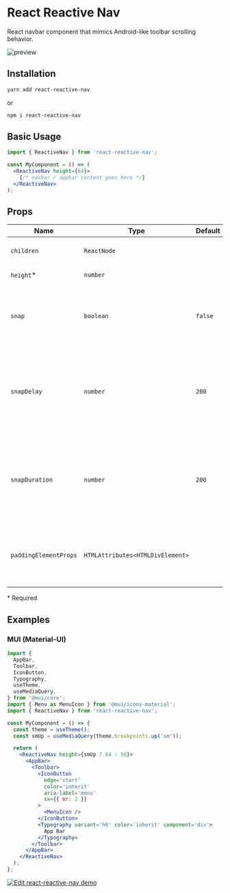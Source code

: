 # React Reactive Nav

React navbar component that mimics Android-like toolbar scrolling behavior.

![preview](https://github.com/franz-dc/react-reactive-nav/blob/main/preview.gif?raw=true)

## Installation

```bash
yarn add react-reactive-nav
```

or

```bash
npm i react-reactive-nav
```

## Basic Usage

```jsx
import { ReactiveNav } from 'react-reactive-nav';

const MyComponent = () => (
  <ReactiveNav height={64}>
    {/* navbar / appbar content goes here */}
  </ReactiveNav>
);
```

## Props

| Name                  | Type                             | Default | Description                                                                                      |
| --------------------- | -------------------------------- | ------- | ------------------------------------------------------------------------------------------------ |
| `children`            | `ReactNode`                      |         | The content of the navbar.                                                                       |
| `height`\*            | `number`                         |         | Height of the navbar.                                                                            |
| `snap`                | `boolean`                        | `false` | Snap to the closest state of the navbar based on the scroll amount.                              |
| `snapDelay`           | `number`                         | `200`   | Set the delay of snap checking after scrolling (in ms). Only applies if `snap` is set to `true`. |
| `snapDuration`        | `number`                         | `200`   | Specify how long the snap animation should run (in ms). Only applies if `snap` is set to `true`. |
| `paddingElementProps` | `HTMLAttributes<HTMLDivElement>` |         | Props passed to the padding element (blank div with a set height).                               |

\* Required

## Examples

### MUI (Material-UI)

```jsx
import {
  AppBar,
  Toolbar,
  IconButton,
  Typography,
  useTheme,
  useMediaQuery,
} from '@mui/core';
import { Menu as MenuIcon } from '@mui/icons-material';
import { ReactiveNav } from 'react-reactive-nav';

const MyComponent = () => {
  const theme = useTheme();
  const smUp = useMediaQuery(theme.breakpoints.up('sm'));

  return (
    <ReactiveNav height={smUp ? 64 : 56}>
      <AppBar>
        <Toolbar>
          <IconButton
            edge='start'
            color='inherit'
            aria-label='menu'
            sx={{ mr: 2 }}
          >
            <MenuIcon />
          </IconButton>
          <Typography variant='h6' color='inherit' component='div'>
            App Bar
          </Typography>
        </Toolbar>
      </AppBar>
    </ReactiveNav>
  );
};
```

[![Edit react-reactive-nav demo](https://codesandbox.io/static/img/play-codesandbox.svg)](https://codesandbox.io/s/react-reactive-nav-demo-z74jef?fontsize=14&hidenavigation=1&theme=dark)
